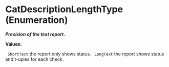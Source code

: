 # CatDescriptionLengthType (Enumeration)

**_Precision of the text report._**

**Values:**

` ShortText`      the report only shows status.
` LongText`      the report shows status and t-uples for each check.